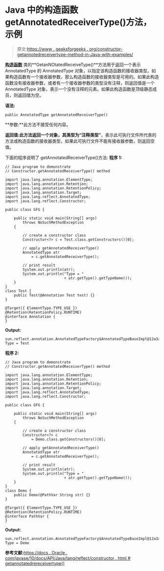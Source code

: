 # Java 中的构造函数 getAnnotatedReceiverType()方法，示例

> 原文:[https://www . geeksforgeeks . org/constructor-getannotedreceivertype-method-in-Java-with-examples/](https://www.geeksforgeeks.org/constructor-getannotatedreceivertype-method-in-java-with-examples/)

**[构造函数](https://www.geeksforgeeks.org/constructors-in-java/)** 类的**GetanNOtatedReceiveType()**方法用于返回一个表示 AnnotatedType 的 AnnotatedType 对象，以指定该构造函数的接收器类型。如果构造函数有一个接收器参数，那么构造函数的接收器类型是可用的。如果此构造函数没有接收器参数，或者有一个接收器参数的类型没有注释，则返回值是一个 AnnotatedType 对象，表示一个没有注释的元素。如果此构造函数是顶级静态成员，则返回值为空。

**语法:**

```
public AnnotatedType getAnnotatedReceiverType()

```

**参数:**此方法不接受任何内容。

**返回值:**此方法返回一个**对象，其类型为“注释类型”**，表示此可执行文件所代表的方法或构造函数的接收器类型，如果此可执行文件不能有接收器参数，则返回空值。

下面的程序说明了 getAnnotatedReceiverType()方法:
**程序 1:**

```
// Java program to demonstrate
// Constructor.getAnnotatedReceiverType() method

import java.lang.annotation.ElementType;
import java.lang.annotation.Retention;
import java.lang.annotation.RetentionPolicy;
import java.lang.annotation.Target;
import java.lang.reflect.AnnotatedType;
import java.lang.reflect.Constructor;

public class GFG {

    public static void main(String[] args)
        throws NoSuchMethodException
    {

        // create a constructor class
        Constructor<?> c = Test.class.getConstructors()[0];

        // apply getAnnotatedReceiverType()
        AnnotatedType atr
            = c.getAnnotatedReceiverType();

        // print result
        System.out.println(atr);
        System.out.println("Type = "
                           + atr.getType().getTypeName());
    }
}
class Test {
    public Test(@Annotation Test test) {}
}

@Target({ ElementType.TYPE_USE })
@Retention(RetentionPolicy.RUNTIME)
@interface Annotation {
}
```

**Output:**

```
sun.reflect.annotation.AnnotatedTypeFactory$AnnotatedTypeBaseImpl@12a3a380
Type = Test

```

**程序 2:**

```
// Java program to demonstrate
// Constructor.getAnnotatedReceiverType() method

import java.lang.annotation.ElementType;
import java.lang.annotation.Retention;
import java.lang.annotation.RetentionPolicy;
import java.lang.annotation.Target;
import java.lang.reflect.AnnotatedType;
import java.lang.reflect.Constructor;

public class GFG {

    public static void main(String[] args)
        throws NoSuchMethodException
    {

        // create a constructor class
        Constructor<?> c
            = Demo.class.getConstructors()[0];

        // apply getAnnotatedReceiverType()
        AnnotatedType atr
            = c.getAnnotatedReceiverType();

        // print result
        System.out.println(atr);
        System.out.println("Type = "
                           + atr.getType().getTypeName());
    }
}
class Demo {
    public Demo(@PathVar String str) {}
}

@Target({ ElementType.TYPE_USE })
@Retention(RetentionPolicy.RUNTIME)
@interface PathVar {
}
```

**Output:**

```
sun.reflect.annotation.AnnotatedTypeFactory$AnnotatedTypeBaseImpl@12a3a380
Type = Demo

```

**参考文献:**[https://docs . Oracle . com/javase/10/docs/API/Java/lang/reflect/constructor . html # getannotatedrereceivertype()](https://docs.oracle.com/javase/10/docs/api/java/lang/reflect/Constructor.html#getAnnotatedReceiverType())